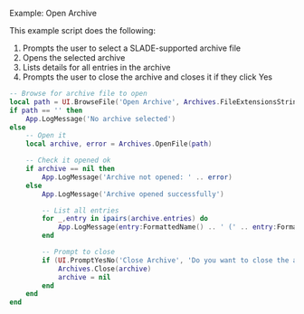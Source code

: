 <article-head>Example: Open Archive</article-head>

This example script does the following:

1. Prompts the user to select a SLADE-supported archive file
1. Opens the selected archive
1. Lists details for all entries in the archive
1. Prompts the user to close the archive and closes it if they click Yes

```lua
-- Browse for archive file to open
local path = UI.BrowseFile('Open Archive', Archives.FileExtensionsString(), '')
if path == '' then
    App.LogMessage('No archive selected')
else
    -- Open it
    local archive, error = Archives.OpenFile(path)

    -- Check it opened ok
    if archive == nil then
        App.LogMessage('Archive not opened: ' .. error)
    else
        App.LogMessage('Archive opened successfully')

        -- List all entries
        for _,entry in ipairs(archive.entries) do
            App.LogMessage(entry:FormattedName() .. ' (' .. entry:FormattedSize() .. ', ' .. entry.type.name .. ')')
        end

        -- Prompt to close
        if (UI.PromptYesNo('Close Archive', 'Do you want to close the archive now?')) then
            Archives.Close(archive)
            archive = nil
        end
    end
end
```
